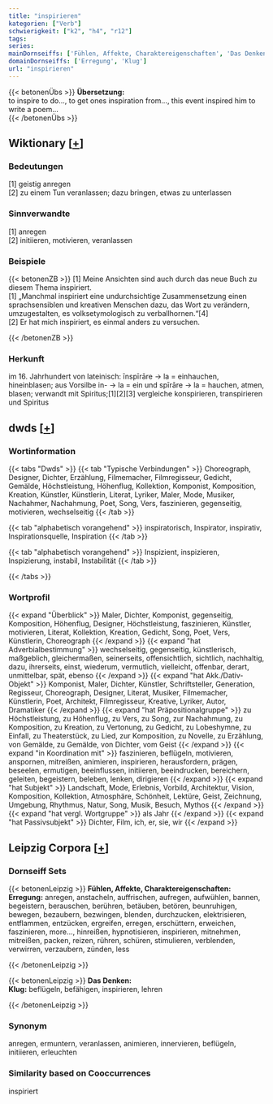 ```yaml
---
title: "inspirieren"
kategorien: ["Verb"]
schwierigkeit: ["k2", "h4", "r12"]
tags:
series:
mainDornseiffs: ['Fühlen, Affekte, Charaktereigenschaften', 'Das Denken']
domainDornseiffs: ['Erregung', 'Klug']
url: "inspirieren"
---
```


{{< betonenÜbs >}}
**Übersetzung:**  
to inspire to do..., to get ones inspiration from..., this event inspired him to write a poem...  
{{< /betonenÜbs >}}

## Wiktionary [[+](https://de.wiktionary.org/wiki/inspirieren)]

### Bedeutungen
[1] geistig anregen  
[2] zu einem Tun veranlassen; dazu bringen, etwas zu unterlassen  

### Sinnverwandte
[1] anregen  
[2] initiieren, motivieren, veranlassen  

### Beispiele
{{< betonenZB >}}
[1] Meine Ansichten sind auch durch das neue Buch zu diesem Thema inspiriert.  
[1] „Manchmal inspiriert eine undurchsichtige Zusammensetzung einen sprachsensiblen und kreativen Menschen dazu, das Wort zu verändern, umzugestalten, es volksetymologisch zu verballhornen.“[4]  
[2] Er hat mich inspiriert, es einmal anders zu versuchen.  

{{< /betonenZB >}}
### Herkunft
im 16. Jahrhundert von lateinisch: īnspīrāre → la = einhauchen, hineinblasen; aus Vorsilbe in- → la = ein und spīrāre → la = hauchen, atmen, blasen; verwandt mit Spiritus;[1][2][3] vergleiche konspirieren, transpirieren und Spiritus  



## dwds [[+](https://www.dwds.de/wb/inspirieren)]

### Wortinformation
{{< tabs "Dwds" >}}
{{< tab "Typische Verbindungen" >}}
Choreograph, Designer, Dichter, Erzählung, Filmemacher, Filmregisseur, Gedicht, Gemälde, Höchstleistung, Höhenflug, Kollektion, Komponist, Komposition, Kreation, Künstler, Künstlerin, Literat, Lyriker, Maler, Mode, Musiker, Nachahmer, Nachahmung, Poet, Song, Vers, faszinieren, gegenseitig, motivieren, wechselseitig
{{< /tab >}}

{{< tab "alphabetisch vorangehend" >}}
inspiratorisch, Inspirator, inspirativ, Inspirationsquelle, Inspiration
{{< /tab >}}

{{< tab "alphabetisch vorangehend" >}}
Inspizient, inspizieren, Inspizierung, instabil, Instabilität
{{< /tab >}}

{{< /tabs >}}

### Wortprofil
{{< expand "Überblick" >}} Maler, Dichter, Komponist, gegenseitig, Komposition, Höhenflug, Designer, Höchstleistung, faszinieren, Künstler, motivieren, Literat, Kollektion, Kreation, Gedicht, Song, Poet, Vers, Künstlerin, Choreograph {{< /expand >}}
{{< expand "hat Adverbialbestimmung" >}} wechselseitig, gegenseitig, künstlerisch, maßgeblich, gleichermaßen, seinerseits, offensichtlich, sichtlich, nachhaltig, dazu, ihrerseits, einst, wiederum, vermutlich, vielleicht, offenbar, derart, unmittelbar, spät, ebenso {{< /expand >}}
{{< expand "hat Akk./Dativ-Objekt" >}} Komponist, Maler, Dichter, Künstler, Schriftsteller, Generation, Regisseur, Choreograph, Designer, Literat, Musiker, Filmemacher, Künstlerin, Poet, Architekt, Filmregisseur, Kreative, Lyriker, Autor, Dramatiker {{< /expand >}}
{{< expand "hat Präpositionalgruppe" >}} zu Höchstleistung, zu Höhenflug, zu Vers, zu Song, zur Nachahmung, zu Komposition, zu Kreation, zu Vertonung, zu Gedicht, zu Lobeshymne, zu Einfall, zu Theaterstück, zu Lied, zur Komposition, zu Novelle, zu Erzählung, von Gemälde, zu Gemälde, von Dichter, vom Geist {{< /expand >}}
{{< expand "in Koordination mit" >}} faszinieren, beflügeln, motivieren, anspornen, mitreißen, animieren, inspirieren, herausfordern, prägen, beseelen, ermutigen, beeinflussen, initiieren, beeindrucken, bereichern, geleiten, begeistern, beleben, lenken, dirigieren {{< /expand >}}
{{< expand "hat Subjekt" >}} Landschaft, Mode, Erlebnis, Vorbild, Architektur, Vision, Komposition, Kollektion, Atmosphäre, Schönheit, Lektüre, Geist, Zeichnung, Umgebung, Rhythmus, Natur, Song, Musik, Besuch, Mythos {{< /expand >}}
{{< expand "hat vergl. Wortgruppe" >}} als Jahr {{< /expand >}}
{{< expand "hat Passivsubjekt" >}} Dichter, Film, ich, er, sie, wir {{< /expand >}}

## Leipzig Corpora [[+](https://corpora.uni-leipzig.de/en/res?word=inspirieren&corpusId=deu_newscrawl-public_2018)]

### Dornseiff Sets
{{< betonenLeipzig >}}
**Fühlen, Affekte, Charaktereigenschaften:**  
**Erregung:** anregen, anstacheln, auffrischen, aufregen, aufwühlen, bannen, begeistern, berauschen, berühren, betäuben, betören, beunruhigen, bewegen, bezaubern, bezwingen, blenden, durchzucken, elektrisieren, entflammen, entzücken, ergreifen, erregen, erschüttern, erweichen, faszinieren, more..., hinreißen, hypnotisieren, inspirieren, mitnehmen, mitreißen, packen, reizen, rühren, schüren, stimulieren, verblenden, verwirren, verzaubern, zünden, less  

{{< /betonenLeipzig >}}


{{< betonenLeipzig >}}
**Das Denken:**  
**Klug:** beflügeln, befähigen, inspirieren, lehren  

{{< /betonenLeipzig >}}

### Synonym
anregen, ermuntern, veranlassen, animieren, innervieren, beflügeln, initiieren, erleuchten


### Similarity based on Cooccurrences
inspiriert

